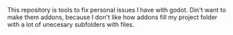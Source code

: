 This repository is tools to fix personal issues I have with godot.
Din't want to make them addons, because I don't like how addons fill my project folder with a lot of unecesary subfolders with files.
